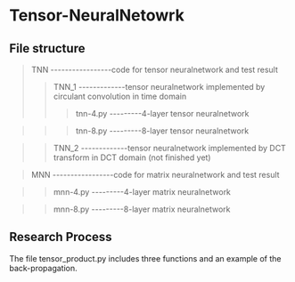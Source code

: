 # Tensor-NeuralNetowrk 

##  File structure
> TNN -----------------code for tensor neuralnetwork and test result
>>  TNN_1 -------------tensor neuralnetwork implemented by circulant convolution in time domain
>>> tnn-4.py  ---------4-layer tensor neuralnetwork 

>>> tnn-8.py  ---------8-layer tensor neuralnetwork

>>  TNN_2 -------------tensor neuralnetwork implemented by DCT transform in DCT domain (not finished yet)

> MNN -----------------code for matrix neuralnetwork and test result

>>  mnn-4.py  ---------4-layer matrix neuralnetwork

>>  mnn-8.py  ---------8-layer matrix neuralnetwork

##  Research Process
The file tensor_product.py includes three functions and an example of the back-propagation.

